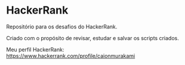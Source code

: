 # HackerRank
Repositório para os desafios do HackerRank.

Criado com o propósito de revisar, estudar e salvar os scripts criados.

Meu perfil HackerRank: https://www.hackerrank.com/profile/caionmurakami